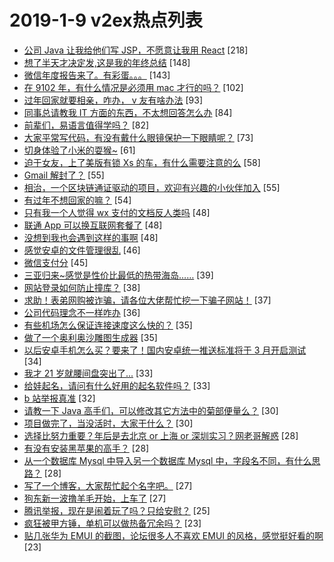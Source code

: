 # 2019-1-9 v2ex热点列表

+ [公司 Java 让我给他们写 JSP，不愿意让我用 React](https://www.v2ex.com/t/525244#reply218) [218]
+ [想了半天才决定发,这是我的年终总结](https://www.v2ex.com/t/525330#reply148) [148]
+ [微信年度报告来了。有彩蛋。。。](https://www.v2ex.com/t/525310#reply143) [143]
+ [在 9102 年，有什么情况是必须用 mac 才行的吗？](https://www.v2ex.com/t/525265#reply102) [102]
+ [过年回家就要相亲，咋办， v 友有啥办法](https://www.v2ex.com/t/525396#reply93) [93]
+ [同事总请教我 IT 方面的东西，不太想回答怎么办](https://www.v2ex.com/t/525226#reply84) [84]
+ [前辈们，易语言值得学吗？](https://www.v2ex.com/t/525223#reply82) [82]
+ [大家平常写代码，有没有戴什么眼镜保护一下眼睛呢？](https://www.v2ex.com/t/525222#reply73) [73]
+ [切身体验了小米的耍猴~](https://www.v2ex.com/t/525286#reply61) [61]
+ [迫于女友，上了美版有锁 Xs 的车，有什么需要注意的么](https://www.v2ex.com/t/525242#reply58) [58]
+ [Gmail 解封了？](https://www.v2ex.com/t/525283#reply55) [55]
+ [相治，一个区块链通证驱动的项目，欢迎有兴趣的小伙伴加入](https://www.v2ex.com/t/525297#reply55) [55]
+ [有过年不想回家的嘛？](https://www.v2ex.com/t/525305#reply54) [54]
+ [只有我一个人觉得 wx 支付的文档反人类吗](https://www.v2ex.com/t/525359#reply48) [48]
+ [联通 App 可以换互联网套餐了](https://www.v2ex.com/t/525376#reply48) [48]
+ [没想到我也会遇到这样的事啊](https://www.v2ex.com/t/525394#reply48) [48]
+ [感觉安卓的文件管理很乱](https://www.v2ex.com/t/525247#reply46) [46]
+ [微信支付分](https://www.v2ex.com/t/525386#reply45) [45]
+ [三亚归来~感觉是性价比最低的热带海岛……](https://www.v2ex.com/t/525354#reply39) [39]
+ [网站登录如何防止撞库？](https://www.v2ex.com/t/525423#reply38) [38]
+ [求助！表弟网购被诈骗，请各位大佬帮忙挖一下骗子网站！](https://www.v2ex.com/t/525448#reply37) [37]
+ [公司代码理念不一样咋办](https://www.v2ex.com/t/525220#reply36) [36]
+ [有些机场怎么保证连接速度这么快的？](https://www.v2ex.com/t/525356#reply35) [35]
+ [做了一个奥利奥沙雕图生成器](https://www.v2ex.com/t/525308#reply35) [35]
+ [以后安卓手机怎么买？要来了！国内安卓统一推送标准将于 3 月开启测试](https://www.v2ex.com/t/525380#reply34) [34]
+ [我才 21 岁就腰间盘突出了...](https://www.v2ex.com/t/525452#reply33) [33]
+ [给娃起名，请问有什么好用的起名软件吗？](https://www.v2ex.com/t/525300#reply33) [33]
+ [b 站举报真准](https://www.v2ex.com/t/525218#reply32) [32]
+ [请教一下 Java 高手们，可以修改其它方法中的菊部便量么？](https://www.v2ex.com/t/525344#reply30) [30]
+ [项目做完了，当没活时，大家干什么？](https://www.v2ex.com/t/525390#reply30) [30]
+ [选择比努力重要？年后是去北京 or 上海 or 深圳实习？网老哥解惑](https://www.v2ex.com/t/525417#reply28) [28]
+ [有没有安装黑苹果的高手？](https://www.v2ex.com/t/525246#reply28) [28]
+ [从一个数据库 Mysql 中导入另一个数据库 Mysql 中，字段名不同，有什么思路？](https://www.v2ex.com/t/525282#reply28) [28]
+ [写了一个博客，大家帮忙起个名字吧。](https://www.v2ex.com/t/525352#reply27) [27]
+ [狗东新一波撸羊毛开始，上车了](https://www.v2ex.com/t/525233#reply27) [27]
+ [腾讯举报，现在是闹着玩了吗？只给安慰？](https://www.v2ex.com/t/525379#reply25) [25]
+ [疯狂被甲方锤，单机可以做热备冗余吗？](https://www.v2ex.com/t/525437#reply23) [23]
+ [贴几张华为 EMUI 的截图，论坛很多人不喜欢 EMUI 的风格，感觉挺好看的啊](https://www.v2ex.com/t/525463#reply23) [23]
